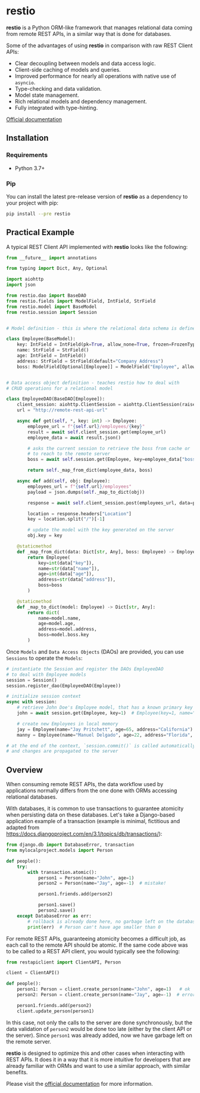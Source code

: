 # restio

**restio** is a Python ORM-like framework that manages relational data coming from remote REST APIs, in a similar way that is done for databases.

Some of the advantages of using **restio** in comparison with raw REST Client APIs:

- Clear decoupling between models and data access logic.
- Client-side caching of models and queries.
- Improved performance for nearly all operations with native use of `asyncio`.
- Type-checking and data validation.
- Model state management.
- Rich relational models and dependency management.
- Fully integrated with type-hinting.

[Official documentation](https://restio.readthedocs.io/en/latest/)

## Installation

### Requirements

- Python 3.7+

### Pip

You can install the latest pre-release version of **restio** as a dependency to your project with pip:

```bash
pip install --pre restio
```

## Practical Example

A typical REST Client API implemented with **restio** looks like the following:

```python
from __future__ import annotations

from typing import Dict, Any, Optional

import aiohttp
import json

from restio.dao import BaseDAO
from restio.fields import ModelField, IntField, StrField
from restio.model import BaseModel
from restio.session import Session


# Model definition - this is where the relational data schema is defined

class Employee(BaseModel):
    key: IntField = IntField(pk=True, allow_none=True, frozen=FrozenType.ALWAYS)
    name: StrField = StrField()
    age: IntField = IntField()
    address: StrField = StrField(default="Company Address")
    boss: ModelField[Optional[Employee]] = ModelField("Employee", allow_none=True)


# Data access object definition - teaches restio how to deal with
# CRUD operations for a relational model

class EmployeeDAO(BaseDAO[Employee]):
    client_session: aiohttp.ClientSession = aiohttp.ClientSession(raise_for_status=True)
    url = "http://remote-rest-api-url"

    async def get(self, *, key: int) -> Employee:
        employee_url = f"{self.url}/employees/{key}"
        result = await self.client_session.get(employee_url)
        employee_data = await result.json()

        # asks the current session to retrieve the boss from cache or
        # to reach to the remote server
        boss = await self.session.get(Employee, key=employee_data["boss"])

        return self._map_from_dict(employee_data, boss)

    async def add(self, obj: Employee):
        employees_url = f"{self.url}/employees"
        payload = json.dumps(self._map_to_dict(obj))

        response = await self.client_session.post(employees_url, data=payload.encode())

        location = response.headers["Location"]
        key = location.split("/")[-1]

        # update the model with the key generated on the server
        obj.key = key

    @staticmethod
    def _map_from_dict(data: Dict[str, Any], boss: Employee) -> Employee:
        return Employee(
            key=int(data["key"]),
            name=str(data["name"]),
            age=int(data["age"]),
            address=str(data["address"]),
            boss=boss
        )

    @staticmethod
    def _map_to_dict(model: Employee) -> Dict[str, Any]:
        return dict(
            name=model.name,
            age=model.age,
            address=model.address,
            boss=model.boss.key
        )
```

Once `Models` and `Data Access Objects` (DAOs) are provided, you can use `Sessions` to operate the `Models`:

```python
# instantiate the Session and register the DAOs EmployeeDAO
# to deal with Employee models
session = Session()
session.register_dao(EmployeeDAO(Employee))

# initialize session context
async with session:
    # retrieve John Doe's Employee model, that has a known primary key 1
    john = await session.get(Employee, key=1)  # Employee(key=1, name="John Doe", age=30, address="The Netherlands")

    # create new Employees in local memory
    jay = Employee(name="Jay Pritchett", age=65, address="California")
    manny = Employee(name="Manuel Delgado", age=22, address="Florida", boss=jay)

# at the end of the context, `session.commit()` is called automatically
# and changes are propagated to the server
```

## Overview

When consuming remote REST APIs, the data workflow used by applications normally differs from the one done with ORMs accessing relational databases.

With databases, it is common to use transactions to guarantee atomicity when persisting data on these databases. Let's take a Django-based application example of a transaction (example is minimal, fictitious and adapted from https://docs.djangoproject.com/en/3.1/topics/db/transactions/):

```python
from django.db import DatabaseError, transaction
from mylocalproject.models import Person

def people():
    try:
        with transaction.atomic():
            person1 = Person(name="John", age=1)
            person2 = Person(name="Jay", age=-1)  # mistake!

            person1.friends.add(person2)

            person1.save()
            person2.save()
    except DatabaseError as err:
        # rollback is already done here, no garbage left on the database
        print(err)  # Person can't have age smaller than 0
```

For remote REST APIs, guaranteeing atomicity becomes a difficult job, as each call to the remote API should be atomic.
If the same code above was to be called to a REST API client, you would typically see the following:

```python
from restapiclient import ClientAPI, Person

client = ClientAPI()

def people():
    person1: Person = client.create_person(name="John", age=1)   # ok
    person2: Person = client.create_person(name="Jay", age=-1)  # error, exit

    person1.friends.add(person2)
    client.update_person(person1)
```

In this case, not only the calls to the server are done synchronously, but the data validation of `person2` would be done too late (either by the client API or the server). Since `person1` was already added, now we have garbage left on the remote server.

**restio** is designed to optimize this and other cases when interacting with REST APIs. It does it in a way that it is more intuitive for developers that are already familiar with ORMs and want to use a similar approach, with similar benefits.

Please visit the [official documentation](https://restio.readthedocs.io/en/latest/) for more information.
